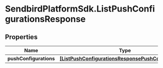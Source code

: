 # SendbirdPlatformSdk.ListPushConfigurationsResponse

## Properties

Name | Type | Description | Notes
------------ | ------------- | ------------- | -------------
**pushConfigurations** | [**[ListPushConfigurationsResponsePushConfigurations]**](ListPushConfigurationsResponsePushConfigurations.md) |  | [optional] 


